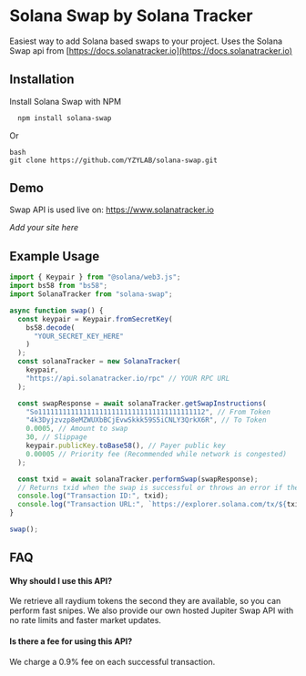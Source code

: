 
# Solana Swap by Solana Tracker

Easiest way to add Solana based swaps to your project.
Uses the Solana Swap api from [https://docs.solanatracker.io](https://docs.solanatracker.io)

## Installation

Install Solana Swap with NPM

```bash
  npm install solana-swap
```
Or 
```
bash
git clone https://github.com/YZYLAB/solana-swap.git
```



## Demo

Swap API is used live on:
https://www.solanatracker.io

*Add your site here*


## Example Usage

```javascript
import { Keypair } from "@solana/web3.js";
import bs58 from "bs58";
import SolanaTracker from "solana-swap";

async function swap() {
  const keypair = Keypair.fromSecretKey(
    bs58.decode(
      "YOUR_SECRET_KEY_HERE"
    )
  );
  const solanaTracker = new SolanaTracker(
    keypair,
    "https://api.solanatracker.io/rpc" // YOUR RPC URL
  );

  const swapResponse = await solanaTracker.getSwapInstructions(
    "So11111111111111111111111111111111111111112", // From Token
    "4k3Dyjzvzp8eMZWUXbBCjEvwSkkk59S5iCNLY3QrkX6R", // To Token
    0.0005, // Amount to swap
    30, // Slippage
    keypair.publicKey.toBase58(), // Payer public key
    0.00005 // Priority fee (Recommended while network is congested)
  ); 

  const txid = await solanaTracker.performSwap(swapResponse);
  // Returns txid when the swap is successful or throws an error if the swap fails
  console.log("Transaction ID:", txid);
  console.log("Transaction URL:", `https://explorer.solana.com/tx/${txid}`);
}

swap();
```



## FAQ

#### Why should I use this API?

We retrieve all raydium tokens the second they are available, so you can perform fast snipes.
We also provide our own hosted Jupiter Swap API with no rate limits and faster market updates.

#### Is there a fee for using this API?

We charge a 0.9% fee on each successful transaction.
